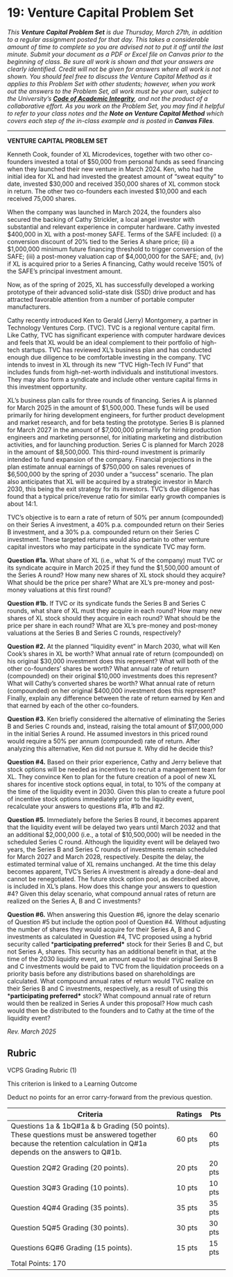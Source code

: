 # 19: Venture Capital Problem Set

*This **Venture Capital Problem Set** is due Thursday, March 27th, in addition to a regular assignment posted for that day. This takes a considerable amount of time to complete so you are advised not to put it off until the last minute. Submit your document as a PDF or Excel file on Canvas prior to the beginning of class. Be sure all work is shown and that your answers are clearly identified. Credit will not be given for answers where all work is not shown. You should feel free to discuss the Venture Capital Method as it applies to this Problem Set with other students; however, when you work out the answers to the Problem Set, all work must be your own, subject to the University’s [**Code of Academic Integrity**](https://catalog.upenn.edu/pennbook/code-of-academic-integrity/), and not the product of a collaborative effort. As you work on the Problem Set, you may find it helpful to refer to your class notes and the **Note on** **Venture Capital Method** which covers each step of the in-class example and is posted in **Canvas Files**.*

------

**VENTURE CAPITAL PROBLEM SET**

Kenneth Cook, founder of XL Microdevices, together with two other co-founders invested a total of \$50,000 from personal funds as seed financing when they launched their new venture in March 2024. Ken, who had the initial idea for XL and had invested the greatest amount of “sweat equity” to date, invested \$30,000 and received 350,000 shares of XL common stock in return. The other two co-founders each invested \$10,000 and each received 75,000 shares.

When the company was launched in March 2024, the founders also secured the backing of Cathy Strickler, a local angel investor with substantial and relevant experience in computer hardware. Cathy invested \$400,000 in XL with a post-money SAFE. Terms of the SAFE included: (i) a conversion discount of 20% tied to the Series A share price; (ii) a \$1,000,000 minimum future financing threshold to trigger conversion of the SAFE; (iii) a post-money valuation cap of \$4,000,000 for the SAFE; and, (iv) if XL is acquired prior to a Series A financing, Cathy would receive 150% of the SAFE’s principal investment amount.

Now, as of the spring of 2025, XL has successfully developed a working prototype of their advanced solid-state disk (SSD) drive product and has attracted favorable attention from a number of portable computer manufacturers.

Cathy recently introduced Ken to Gerald (Jerry) Montgomery, a partner in Technology Ventures Corp. (TVC). TVC is a regional venture capital firm. Like Cathy, TVC has significant experience with computer hardware devices and feels that XL would be an ideal complement to their portfolio of high-tech startups. TVC has reviewed XL’s business plan and has conducted enough due diligence to be comfortable investing in the company. TVC intends to invest in XL through its new “TVC High-Tech IV Fund” that includes funds from high-net-worth individuals and institutional investors. They may also form a syndicate and include other venture capital firms in this investment opportunity. 

XL’s business plan calls for three rounds of financing. Series A is planned for March 2025 in the amount of \$1,500,000. These funds will be used primarily for hiring development engineers, for further product development and market research, and for beta testing the prototype. Series B is planned for March 2027 in the amount of \$7,000,000 primarily for hiring production engineers and marketing personnel, for initiating marketing and distribution activities, and for launching production. Series C is planned for March 2028 in the amount of \$8,500,000. This third-round investment is primarily intended to fund expansion of the company. Financial projections in the plan estimate annual earnings of \$750,000 on sales revenues of \$6,500,000 by the spring of 2030 under a “success” scenario. The plan also anticipates that XL will be acquired by a strategic investor in March 2030, this being the exit strategy for its investors. TVC’s due diligence has found that a typical price/revenue ratio for similar early growth companies is about 14:1.

TVC’s objective is to earn a rate of return of 50% per annum (compounded) on their Series A investment, a 40% p.a. compounded return on their Series B investment, and a 30% p.a. compounded return on their Series C investment. These targeted returns would also pertain to other venture capital investors who may participate in the syndicate TVC may form.

**Question #1a.** What share of XL (i.e., what % of the company) must TVC or its syndicate acquire in March 2025 if they fund the \$1,500,000 amount of the Series A round? How many new shares of XL stock should they acquire? What should be the price per share? What are XL’s pre-money and post-money valuations at this first round?

**Question #1b.**  If TVC or its syndicate funds the Series B and Series C rounds, what share of XL must they acquire in each round? How many new shares of XL stock should they acquire in each round? What should be the price per share in each round? What are XL’s pre-money and post-money valuations at the Series B and Series C rounds, respectively?

**Question #2.**  At the planned “liquidity event” in March 2030, what will Ken Cook’s shares in XL be worth? What annual rate of return (compounded) on his original \$30,000 investment does this represent? What will both of the other co-founders’ shares be worth? What annual rate of return (compounded) on their original \$10,000 investments does this represent? What will Cathy’s converted shares be worth? What annual rate of return (compounded) on her original \$400,000 investment does this represent? Finally, explain any difference between the rate of return earned by Ken and that earned by each of the other co-founders.

**Question #3.**  Ken briefly considered the alternative of eliminating the Series B and Series C rounds and, instead, raising the total amount of \$17,000,000 in the initial Series A round. He assumed investors in this priced round would require a 50% per annum (compounded) rate of return. After analyzing this alternative, Ken did not pursue it. Why did he decide this?

**Question #4.**  Based on their prior experience, Cathy and Jerry believe that stock options will be needed as incentives to recruit a management team for XL. They convince Ken to plan for the future creation of a pool of new XL shares for incentive stock options equal, in total, to 10% of the company at the time of the liquidity event in 2030. Given this plan to create a future pool of incentive stock options immediately prior to the liquidity event, recalculate your answers to questions #1a, #1b and #2.

**Question #5.**  Immediately before the Series B round, it becomes apparent that the liquidity event will be delayed two years until March 2032 and that an additional \$2,000,000 (i.e., a total of \$10,500,000) will be needed in the scheduled Series C round. Although the liquidity event will be delayed two years, the Series B and Series C rounds of investments remain scheduled for March 2027 and March 2028, respectively. Despite the delay, the estimated terminal value of XL remains unchanged. At the time this delay becomes apparent, TVC’s Series A investment is already a done-deal and cannot be renegotiated. The future stock option pool, as described above, is included in XL’s plans. How does this change your answers to question #4? Given this delay scenario, what compound annual rates of return are realized on the Series A, B and C investments?

**Question #6.**  When answering this Question #6, ignore the delay scenario of Question #5 but include the option pool of Question #4. Without adjusting the number of shares they would acquire for their Series A, B and C investments as calculated in Question #4, TVC proposed using a hybrid security called ***participating preferred\*** stock for their Series B and C, but not Series A, shares. This security has an additional benefit in that, at the time of the 2030 liquidity event, an amount equal to their original Series B and C investments would be paid to TVC from the liquidation proceeds on a priority basis before any distributions based on shareholdings are calculated. What compound annual rates of return would TVC realize on their Series B and C investments, respectively, as a result of using this ***participating preferred\*** stock? What compound annual rate of return would then be realized in Series A under this proposal? How much cash would then be distributed to the founders and to Cathy at the time of the liquidity event? 

*Rev. March 2025*

## Rubric

VCPS Grading Rubric (1)

This criterion is linked to a Learning Outcome

Deduct no points for an error carry-forward from the previous question.

| Criteria                                                     | Ratings | Pts    |
| ------------------------------------------------------------ | ------- | ------ |
| Questions 1a & 1bQ#1a & b Grading (50 points). These questions must be answered together because the retention calculation in Q#1a depends on the answers to Q#1b. | 60 pts  | 60 pts |
| Question 2Q#2 Grading (20 points).                           | 20 pts  | 20 pts |
| Question 3Q#3 Grading (10 points).                           | 10 pts  | 10 pts |
| Question 4Q#4 Grading (35 points).                           | 35 pts  | 35 pts |
| Question 5Q#5 Grading (30 points).                           | 30 pts  | 30 pts |
| Questions 6Q#6 Grading (15 points).                          | 15 pts  | 15 pts |
| Total Points: 170                                            |         |        |


